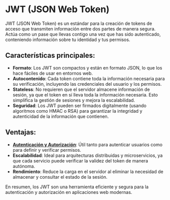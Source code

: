 # JWT (JSON Web Token)

JWT (JSON Web Token) es un estándar para la creación de tokens de acceso que transmiten información entre dos partes de manera segura. Actúa como un pase que llevas contigo una vez que has sido autenticado, conteniendo información sobre tu identidad y tus permisos.

## Características principales:

- **Formato**: Los JWT son compactos y están en formato JSON, lo que los hace fáciles de usar en entornos web.
- **Autocontenido**: Cada token contiene toda la información necesaria para su verificación, incluyendo las credenciales del usuario y los permisos.
- **Stateless**: No requieren que el servidor almacene información de sesión, ya que el token en sí lleva toda la información necesaria. Esto simplifica la gestión de sesiones y mejora la escalabilidad.
- **Seguridad**: Los JWT pueden ser firmados digitalmente (usando algoritmos como HMAC o RSA) para garantizar la integridad y autenticidad de la información que contienen.

## Ventajas:

- [**Autenticación y Autorización**](Autenticación%20vs%20Autorización.md): Útil tanto para autenticar usuarios como para definir y verificar permisos.
- **Escalabilidad**: Ideal para arquitecturas distribuidas y microservicios, ya que cada servicio puede verificar la validez del token de manera autónoma.
- **Rendimiento**: Reduce la carga en el servidor al eliminar la necesidad de almacenar y consultar el estado de la sesión.

En resumen, los JWT son una herramienta eficiente y segura para la autenticación y autorización en aplicaciones web modernas.